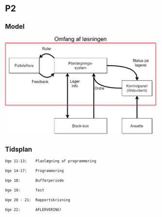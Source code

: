# P2

## Model
![](model.png)

## Tidsplan
```
Uge 11-13:    Planlægning af programmering

Uge 14-17:    Programmering

Uge 18:       Bufferperiode

Uge 19:       Test

Uge 20 - 21:  Rapportskrivning

Uge 22:       AFLERVERING!
```
